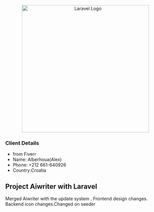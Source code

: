 <p align="center"><a href="https://laravel.com" target="_blank"><img src="https://raw.githubusercontent.com/laravel/art/master/logo-lockup/5%20SVG/2%20CMYK/1%20Full%20Color/laravel-logolockup-cmyk-red.svg" width="400" alt="Laravel Logo"></a></p>

### Client Details

- from Fiverr
- Name: Alberhoua(Alex)
- Phone: +212 661-640926
- Country:Croatia

## Project Aiwriter with Laravel

Merged Aiwriter with the update system .
Frontend design changes.
Backend icon changes.Changed on seeder
